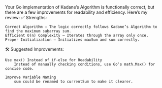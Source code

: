 Your Go implementation of Kadane’s Algorithm is functionally correct, but there are a few improvements for readability and efficiency. Here’s my review:
✅ Strengths:

    Correct Algorithm – The logic correctly follows Kadane’s Algorithm to find the maximum subarray sum.
    Efficient O(n) Complexity – Iterates through the array only once.
    Proper Initialization – Initializes maxSum and sum correctly.

🛠 Suggested Improvements:

    Use max() Instead of if-else for Readability
        Instead of manually checking conditions, use Go’s math.Max() for concise code.

    Improve Variable Naming
        sum could be renamed to currentSum to make it clearer.